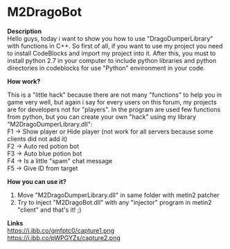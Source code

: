 # M2DragoBot
<b>Description</b><br>
 Hello guys, today i want to show you how to use "DragoDumperLibrary" with functions in C++. So first of all, if you want to use my project you need to install CodeBlocks and import my project into it. After this, you must to install python 2.7 in your computer to include python libraries and python directories in codeblocks for use "Python" environment in your code.

<b>How work?</b><br>

This is a "little hack" because there are not many "functions" to help you in game very well, but again i say for every users on this forum, my projects are for developers not for "players". In the program are used few functions from python, but you can create your own "hack" using my library "M2DragoDumperLibrary.dll": <br>
F1 -> Show player or Hide player (not work for all servers because some clients did not add it) <br>
F2 -> Auto red potion bot <br>
F3 -> Auto blue potion bot <br>
F4 -> Is a little "spam" chat message <br>
F5 -> Give ID from target <br>

<b>How you can use it?</b><br>
1. Move "M2DragoDumperLibrary.dll" in same folder with metin2 patcher
2. Try to inject "M2DragoBot.dll" with any "injector" program in metin2 "client" and that's it! ;)

<b>Links</b><br>
https://i.ibb.co/gmfptc0/capture1.png <br>
https://i.ibb.co/pWPGYZs/capture2.png <br>
